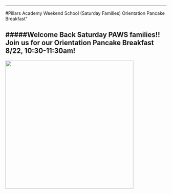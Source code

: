 
---
#Pillars Academy Weekend School (Saturday Families) Orientation Pancake Breakfast"

#####Welcome Back Saturday PAWS families!! Join us for our Orientation Pancake Breakfast 8/22, 10:30-11:30am!
---

<img src="https://cloud.githubusercontent.com/assets/11180395/9415377/c70da93c-47f3-11e5-9bbe-9c616674567e.jpg" width="400" />


